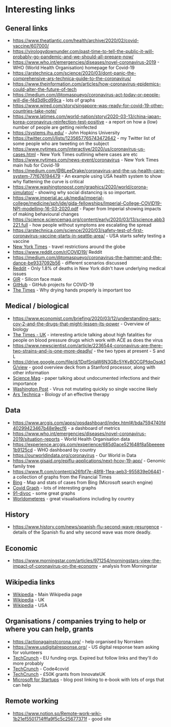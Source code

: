 # Interesting links

## General links
* https://www.theatlantic.com/health/archive/2020/02/covid-vaccine/607000/
* https://virologydownunder.com/past-time-to-tell-the-public-it-will-probably-go-pandemic-and-we-should-all-prepare-now/
* https://www.who.int/emergencies/diseases/novel-coronavirus-2019 - WHO (World Health Organisation) homepage for Covid-19
* https://arstechnica.com/science/2020/03/dont-panic-the-comprehensive-ars-technica-guide-to-the-coronavirus/
* https://www.theinformation.com/articles/how-coronavirus-epidemics-could-alter-the-future-of-tech
* https://medium.com/@tomaspueyo/coronavirus-act-today-or-people-will-die-f4d3d9cd99ca - lots of graphs
* https://www.wired.com/story/singapore-was-ready-for-covid-19-other-countries-take-note/
* https://www.latimes.com/world-nation/story/2020-03-13/china-japan-korea-coronavirus-reinfection-test-positive - a report on how a (low) number of people are getting reinfected
* https://systems.jhu.edu/ - John Hopkins University
* https://twitter.com/i/lists/1235657765743472642 - my Twitter list of some people who are tweeting on the subject
* https://www.nytimes.com/interactive/2020/us/coronavirus-us-cases.html - New York Times outlining where cases are etc
* https://www.nytimes.com/news-event/coronavirus - New York Times main hub for Covid-19
* https://medium.com/@BLeeDrake/coronavirus-and-the-us-health-care-system-77f676194479 - An example using USA health system to show why flattening the curve is critical
* https://www.washingtonpost.com/graphics/2020/world/corona-simulator/ - showing why social distancing is so important.
* https://www.imperial.ac.uk/media/imperial-college/medicine/sph/ide/gida-fellowships/Imperial-College-COVID19-NPI-modelling-16-03-2020.pdf - Paper from Imperial showing impacts of making behavioural changes
* https://science.sciencemag.org/content/early/2020/03/13/science.abb3221.full - how people without symptoms are escalating the spread
* https://arstechnica.com/science/2020/03/safety-test-of-first-coronavirus-vaccine-starts-in-seattle-area/ - USA starts safety testing a vaccine
* [New York Times](https://www.nytimes.com/article/coronavirus-travel-restrictions.html) - travel restrictions around the globe
* https://www.reddit.com/r/COVID19/ Reddit
* https://medium.com/@tomaspueyo/coronavirus-the-hammer-and-the-dance-be9337092b56 - different scenarios discussed
* [Reddit](https://www.reddit.com/r/COVID19/comments/ftlqqx/nyc_health_only_18_of_deaths_in_new_york_city/) - Only 1.8% of deaths in New York didn't have underlying medical issues
* [GIR](https://gir.co/products/mask-kit?variant=31569419665497) - Silicon face mask
* [GitHub](https://github.com/topics/covid-19?o=desc&s=stars) - GitHub projects for COVID-19
* [The Times](https://www.thetimes.co.uk/article/coronavirus-hands-have-to-be-dried-better-too-9ddbkdwt8?shareToken=31a05d923259668ce9219cdea3323031) - Why drying hands properly is important too

## Medical / biological
* https://www.economist.com/briefing/2020/03/12/understanding-sars-cov-2-and-the-drugs-that-might-lessen-its-power - Overview of biology
* [The Times - UK](https://www.thetimes.co.uk/article/coronavirus-pandemic-men-with-high-blood-pressure-are-the-biggest-casualties-kpvpmvq6l?shareToken=0ac0d81f0cdbfc49da97fa8ae870892a) - interesting article talking about high fatalities for people on blood pressure drugs which work with ACE as does the virus
* https://www.newscientist.com/article/2236544-coronavirus-are-there-two-strains-and-is-one-more-deadly/ - the two types at present - S and L
* https://drive.google.com/file/d/1DqfSnlaW6N3GBc5YKyBOCGPfdqOsqk1G/view - good overview deck from a Stanford processor, along with other information
* [Science Mag](https://science.sciencemag.org/content/early/2020/03/13/science.abb3221.full) - paper talking about undocumented infections and their importance
* [Washington Post](https://www.washingtonpost.com/health/the-coronavirus-isnt-mutating-quickly-suggesting-a-vaccine-would-offer-lasting-protection/2020/03/24/406522d6-6dfd-11ea-b148-e4ce3fbd85b5_story.html?utm_campaign=[covid19]%20Tech%20Impac) - Virus not mutating quickly so single vaccine likely
* [Ars Technica](https://arstechnica.com/science/2020/03/covid-19-the-biology-of-an-effective-therapy/) - Biology of an effective therapy

## Data
* https://www.arcgis.com/apps/opsdashboard/index.html#/bda7594740fd40299423467b48e9ecf6 - a dashboard of metrics
* https://www.who.int/emergencies/diseases/novel-coronavirus-2019/situation-reports - World Health Organisation data
* https://experience.arcgis.com/experience/685d0ace521648f8a5beeeee1b9125cd - WHO dashboard by country
* https://ourworldindata.org/coronavirus - Our World in Data
* https://www.gisaid.org/epiflu-applications/next-hcov-19-app/ - Genomic family tree
* https://www.ft.com/content/a26fbf7e-48f8-11ea-aeb3-955839e06441 - a collection of graphs from the Financial Times
* [Bing](https://bing.com/covid) - Map and stats of cases from Bing (Microsoft search engine)
* [Covid Graph](https://www.covidgraph.com/p/coronavirus.html) - lots of interesting graphs
* [91-divoc](http://91-divoc.com/pages/covid-visualization/) - some great graphs
* [Worldometeres](https://www.worldometers.info/coronavirus/) - great visualisations including by country

## History
* https://www.history.com/news/spanish-flu-second-wave-resurgence - details of the Spanish flu and why second wave was more deadly.

## Economic
* https://www.morningstar.com/articles/971254/morningstars-view-the-impact-of-coronavirus-on-the-economy - analysis from Morningstar

## Wikipedia links
* [Wikipedia](https://en.wikipedia.org/wiki/2019%E2%80%9320_coronavirus_pandemic) - Main Wikipedia page
* [Wikipedia](https://en.wikipedia.org/wiki/2020_coronavirus_outbreak_in_the_United_Kingdom) - UK
* [Wikipedia](https://en.wikipedia.org/wiki/2020_coronavirus_pandemic_in_the_United_States) - USA

## Organisations / companies trying to help or where you can help, grants
* https://actionagainstcorona.org/ - help organised by Norrsken
* https://www.usdigitalresponse.org/ - US digital response team asking for volunteers
* [TechCrunch](https://techcrunch.com/2020/03/16/startups-developing-tech-to-combat-covid-19-urged-to-apply-for-fast-track-eu-funding/) - EU funding orgs. Expired but follow links and they'll do more probably
* [TechCrunch](https://techcrunch.com/2020/03/27/uk-tech-industry-forms-code4covid-org-to-fight-the-coronavirus-crisis/) - Code4covid
* [TechCrunch](https://techcrunch.com/2020/04/03/in-the-wake-of-covid-19-uk-puts-up-20m-in-grants-to-develop-resilient-tech-for-critical-industries/) - £50K grants from InnovateUK
* [Microsoft for Startups](https://startups.microsoft.com/en-us/blog/strongertogether/) - blog post linking to e-book with lots of orgs that can help

## Remote working
* https://www.notion.so/Remote-work-wiki-1b21ef5501714fffa9f5c5c25677371f - good site
